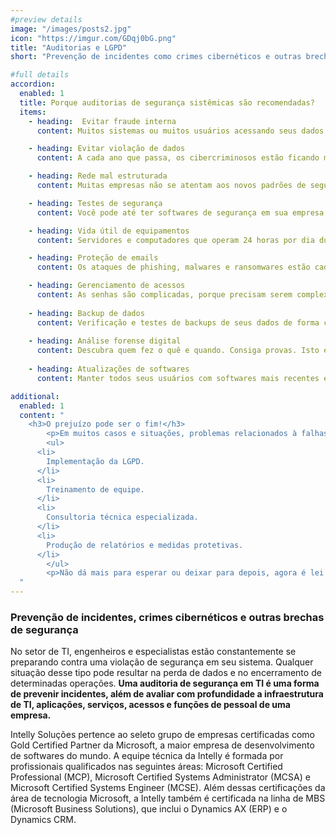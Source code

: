 ```yaml
---
#preview details
image: "/images/posts2.jpg"
icon: "https://imgur.com/GDqj0bG.png"
title: "Auditorias e LGPD"
short: "Prevenção de incidentes como crimes cibernéticos e outras brechas de segurança/dados"

#full details
accordion:
  enabled: 1
  title: Porque auditorias de segurança sistêmicas são recomendadas?
  items:
    - heading:  Evitar fraude interna
      content: Muitos sistemas ou muitos usuários acessando seus dados, de qualquer forma é bastante desafiador acompanhar todas as atividades porque consomem muito tempo, os consumidores também recorrem sem mencionar os riscos ocultos, se não forem feitos de maneiras corretas. Nós atuamos no monitoramento do fluxo e tráfego de dados, analisando todos os caminhos percorridos e pontuando possíveis falhas que são potencialmente prejudiciais as atividades da empresa.

    - heading: Evitar violação de dados
      content: A cada ano que passa, os cibercriminosos estão ficando mais ativos e inventivos. Caso você trabalhe com dados confidenciais, e sim, os dados pessoais e de sua empresa são altamente sensíveis, o risco de violação de dados é de quase 70%. Não é tão pequeno para ser negligenciado, certo?

    - heading: Rede mal estruturada
      content: Muitas empresas não se atentam aos novos padrões de segurança de rede, existem muitos dispositivos de redes obsoletos e com baixas proteções operando. Em nossas análises faremos verificações de portas de comunicações abertas e demais testes de infraestrutura.

    - heading: Testes de segurança
      content: Você pode até ter softwares de segurança em sua empresa, mas certamente está esperando o pior acontecer para descobrir (testar) se sua proteção é de fato eficiente ou não. Porém, caso algo dê errado, você pode perder tudo! Testamos completamente todos os softwares e ferramentas de segurança existentes em sua empresa em testes controlados, simulando ataques, invasões e roubo de informações. Em 45% dos casos, apenas as tentativas de invasões já geram grandes prejuízos, como parada de rede e gargalo em processamento de dados.

    - heading: Vida útil de equipamentos
      content: Servidores e computadores que operam 24 horas por dia durante todos os dias do ano, possuem desgastes naturais. No entanto é possível gerar relatórios de seu estado de saúde. Isto é fundamental para haver preparações de um ambiente de redundância e evitar surpresas com paradas de servidor e computadores (terminais) que executam tarefas cruciais em sua empresa.

    - heading: Proteção de emails
      content: Os ataques de phishing, malwares e ransomwares estão cada vez mais populares hoje em dia e mais difíceis de identificar. Antes eram direcionados apenas à grandes empresas e corporações, mas atualmente qualquer empresa e/ou negócio pode ser alvo. Uma vez clicado, um email malicioso fornece várias opções para criminosos terem acesso aos seus dados. Os filtros de spam já não ajudam mais, você precisa de soluções mais eficientes e eficazes na proteção de seus emails e evitar assim que um simples email contamine toda sua rede e infraestrutura. 

    - heading: Gerenciamento de acessos
      content: As senhas são complicadas, porque precisam serem complexas e exclusivas para cada conta, além de terem validade, ou seja, necessitam de renovações de tempos em tempos. Verificamos e implementamos um gerenciador de senhas seguro, eliminando a reutilização de senhas, aprimorando a complexidade delas e ativando o compartilhamento correto destas senhas internamente.
      
    - heading: Backup de dados
      content: Verificação e testes de backups de seus dados de forma consistente, para garantir que eles estejam seguros e preparados em casos de ataques de malwares ou problemas físicos com a infraestrutura.
      
    - heading: Análise forense digital
      content: Descubra quem fez o quê e quando. Consiga provas. Isto é especialmente crucial nos processos envolvidos quando há necessidades de apontar culpados de sabotagem, fraudes, roubos e desvios na empresa.
      
    - heading: Atualizações de softwares
      content: Manter todos seus usuários com softwares mais recentes é inestimável para garantir o saudável funcionamento de suas operações. Softwares desatualizados podem gerar brechas de segurança e/ou falhas causadas por usuários. Realizamos a verificação completa de compatibilidade e implementamos atualizações mais recentes em todos os softwares necessários para o funcionamento de suas atividades. 

additional:
  enabled: 1
  content: "
    <h3>O prejuízo pode ser o fim!</h3>
		<p>Em muitos casos e situações, problemas relacionados à falhas de processos, brechas de segurança e negligências podem resultar no fim de sua atividade. Há casos específicos em que a empresa perde informações relavantes que impedem as atividades de operarem ou até mesmo geram processos legais que tornam os valores tão altos que muitas empresas precisam decretarem falência. Não siga por este caminho, fale agora mesmo com nossos especialistas!</p>
		<ul>
      <li>
        Implementação da LGPD.
      </li>
      <li>
        Treinamento de equipe.
      </li>
      <li>
        Consultoria técnica especializada.
      </li>
      <li>
        Produção de relatórios e medidas protetivas.
      </li>
		</ul>
    	<p>Não dá mais para esperar ou deixar para depois, agora é lei! A LGPD (Lei Geral de Proteção de Dados) veio para obrigar as empresas à seguirem as regras e requisitos de segurança e garantir à todos os clientes e usuários a proteção com suas informações. No entanto, mais do que proteger os dados de seus clientes, a LGPD também garante que as informações da sua empresa também estejam protegidas! Uma empresa que atende às normas da LGPD torna-se confiável e reconhecida por clientes que se atentam à estes detalhes.</p>
  "
---
```


### Prevenção de incidentes, crimes cibernéticos e outras brechas de segurança

No setor de TI, engenheiros e especialistas estão constantemente se preparando contra uma violação de segurança em seu sistema. Qualquer situação desse tipo pode resultar na perda de dados e no encerramento de determinadas operações. **Uma auditoria de segurança em TI é uma forma de prevenir incidentes, além de avaliar com profundidade a infraestrutura de TI, aplicações, serviços, acessos e funções de pessoal de uma empresa.**

 Intelly Soluções pertence ao seleto grupo de empresas certificadas como Gold Certified Partner da Microsoft, a maior empresa de desenvolvimento de softwares do mundo. A equipe técnica da Intelly é formada por profissionais qualificados nas seguintes áreas: Microsoft Certified Professional (MCP), Microsoft Certified Systems Administrator (MCSA) e Microsoft Certified Systems Engineer (MCSE). Além dessas certificações da área de tecnologia Microsoft, a Intelly também é certificada na linha de MBS (Microsoft Business Solutions), que inclui o Dynamics AX (ERP) e o Dynamics CRM.    